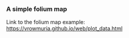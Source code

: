 ### A simple folium map

Link to the folium map example: https://vrowmuria.github.io/web/plot_data.html
